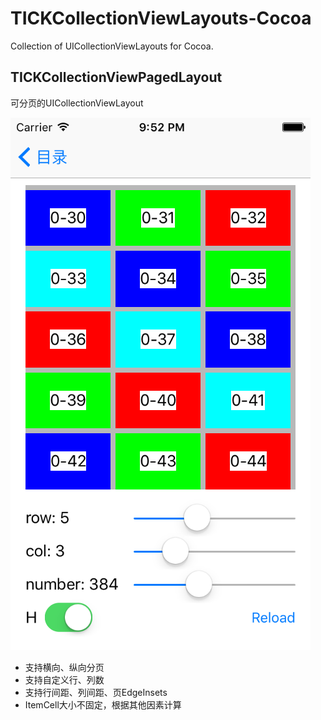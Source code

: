 # TICKCollectionViewLayouts-Cocoa
Collection of UICollectionViewLayouts for Cocoa.

## TICKCollectionViewPagedLayout
可分页的UICollectionViewLayout

![](Screenshots/TICKCollectionViewPagedLayout-01.png)

- 支持横向、纵向分页
- 支持自定义行、列数
- 支持行间距、列间距、页EdgeInsets
- ItemCell大小不固定，根据其他因素计算